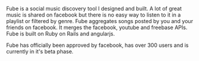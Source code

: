 Fube is a social music discovery tool I designed and built. A lot of great music is shared on facebook but there is no easy way to listen to it in a playlist or filtered by genre. Fube aggregates songs posted by you and your friends on facebook. It merges the facebook, youtube and freebase APIs. Fube is built on Ruby on Rails and angularjs.

Fube has officially been approved by facebook, has over 300 users and is currently in it's beta phase.
